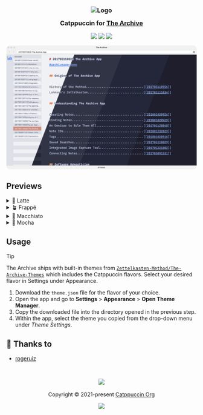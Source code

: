 <h3 align="center">
	<img src="https://raw.githubusercontent.com/catppuccin/catppuccin/main/assets/logos/exports/1544x1544_circle.png" width="100" alt="Logo"/><br/>
	<img src="https://raw.githubusercontent.com/catppuccin/catppuccin/main/assets/misc/transparent.png" height="30" width="0px"/>
	Catppuccin for <a href="https://zettelkasten.de/the-archive/">The Archive</a>
	<img src="https://raw.githubusercontent.com/catppuccin/catppuccin/main/assets/misc/transparent.png" height="30" width="0px"/>
</h3>

<p align="center">
	<a href="https://github.com/rogeruiz/the-archive/stargazers"><img src="https://img.shields.io/github/stars/rogeruiz/the-archive?colorA=363a4f&colorB=b7bdf8&style=for-the-badge"></a>
	<a href="https://github.com/rogeruiz/the-archive/issues"><img src="https://img.shields.io/github/issues/rogeruiz/the-archive?colorA=363a4f&colorB=f5a97f&style=for-the-badge"></a>
	<a href="https://github.com/rogeruiz/the-archive/contributors"><img src="https://img.shields.io/github/contributors/rogeruiz/the-archive?colorA=363a4f&colorB=a6da95&style=for-the-badge"></a>
</p>

<p align="center">
	<img src="./assets/preview.webp"/>
</p>

## Previews

<details>
<summary>🌻 Latte</summary>
<img src="./assets/latte.png"/>
</details>
<details>
<summary>🪴 Frappé</summary>
<img src="./assets/frappe.png"/>
</details>
<details>
<summary>🌺 Macchiato</summary>
<img src="./assets/macchiato.png"/>
</details>
<details>
<summary>🌿 Mocha</summary>
<img src="./assets/macchiato.png"/>
</details>

## Usage

> [!TIP]
> The Archive ships with built-in themes from
> [`Zettelkasten-Method/The-Archive-Themes`][gh-repo] which includes the
> Catppuccin flavors. Select your desired flavor in Settings under Appearance.

[gh-repo]: https://github.com/Zettelkasten-Method/The-Archive-Themes

1. Download the `theme.json` file for the flavor of your choice.
2. Open the app and go to **Settings** > **Appearance** > **Open Theme
   Manager**.
3. Copy the downloaded file into the directory opened in the previous step.
4. Within the app, select the theme you copied from the drop-down menu under
   _Theme Settings_.

## 💝 Thanks to

- [rogeruiz](https://github.com/rogeruiz)

&nbsp;

<p align="center">
	<img src="https://raw.githubusercontent.com/catppuccin/catppuccin/main/assets/footers/gray0_ctp_on_line.svg?sanitize=true" />
</p>

<p align="center">
	Copyright &copy; 2021-present <a href="https://github.com/catppuccin" target="_blank">Catppuccin Org</a>
</p>

<p align="center">
	<a href="https://github.com/catppuccin/catppuccin/blob/main/LICENSE"><img src="https://img.shields.io/static/v1.svg?style=for-the-badge&label=License&message=MIT&logoColor=d9e0ee&colorA=363a4f&colorB=b7bdf8"/></a>
</p>
